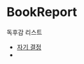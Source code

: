 # BookReport
독후감 리스트
- [자기 결정](https://github.com/jaeminKim0523/BookReport/blob/main/자기결정.md, "자기 결정 link")
- 
